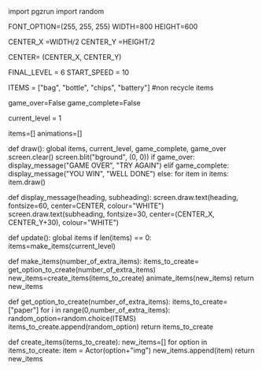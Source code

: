 import pgzrun
import random

FONT_OPTION=(255, 255, 255)
WIDTH=800
HEIGHT=600

CENTER_X =WIDTH/2
CENTER_Y =HEIGHT/2

CENTER= (CENTER_X, CENTER_Y)

FINAL_LEVEL = 6
START_SPEED = 10

ITEMS = ["bag", "bottle", "chips", "battery"] #non recycle items

game_over=False
game_complete=False

current_level = 1

items=[]
animations=[]

def draw():
    global items, current_level, game_complete, game_over
    screen.clear()
    screen.blit("bground", (0, 0))
    if game_over:
        display_message("GAME OVER", "TRY AGAIN")
    elif game_complete:
        display_message("YOU WIN", "WELL DONE")
    else:
        for item in items:
            item.draw()

def display_message(heading, subheading):
    screen.draw.text(heading, fontsize=60, center=CENTER, colour="WHITE")
    screen.draw.text(subheading, fontsize=30, center=(CENTER_X, CENTER_Y+30), colour="WHITE")

def update():
    global items
    if len(items) == 0:
        items=make_items(current_level)

def make_items(number_of_extra_items):
    items_to_create= get_option_to_create(number_of_extra_items)
    new_items=create_items(items_to_create)
    animate_items(new_items)
    return new_items

def get_option_to_create(number_of_extra_items):
    items_to_create=["paper"]
    for i in range(0,number_of_extra_items):
        random_option=random.choice(ITEMS)
        items_to_create.append(random_option)
    return items_to_create

def create_items(items_to_create):
    new_items=[]
    for option in items_to_create:
        item = Actor(option+"img")
        new_items.append(item)
    return new_items


